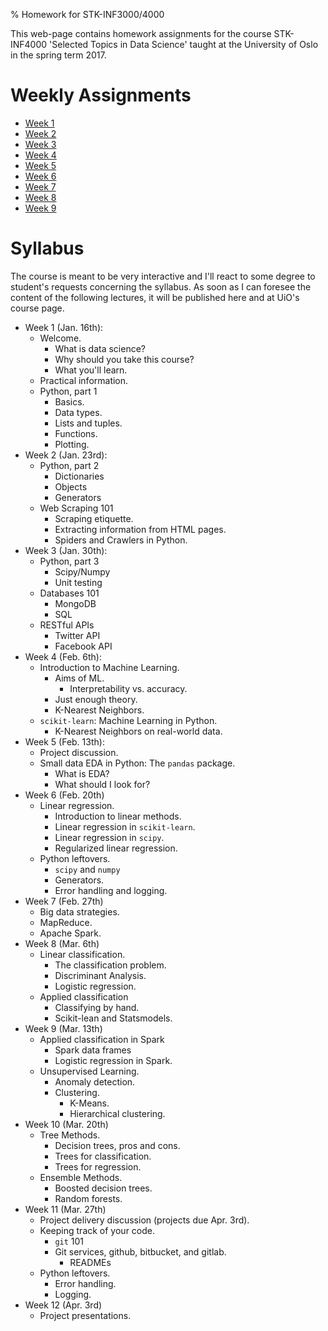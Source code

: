 % Homework for STK-INF3000/4000

This web-page contains homework assignments for the course STK-INF4000
'Selected Topics in Data Science' taught at the University of Oslo in
the spring term 2017.

# Weekly Assignments

- [Week 1](week1.html)
- [Week 2](week2.html)
- [Week 3](week3.html)
- [Week 4](week4.html)
- [Week 5](week5.html)
- [Week 6](week6.html)
- [Week 7](week7.html)
- [Week 8](week8.html)
- [Week 9](week9.html)

# Syllabus

The course is meant to be very interactive and I'll react to some
degree to student's requests concerning the syllabus. As soon as I can
foresee the content of the following lectures, it will be published
here and at UiO's course page.

- Week 1 (Jan. 16th):
    - Welcome.
        - What is data science?
        - Why should you take this course?
        - What you'll learn.
    - Practical information.
    - Python, part 1
        - Basics.
        - Data types.
        - Lists and tuples.
        - Functions.
        - Plotting.
- Week 2 (Jan. 23rd):
    - Python, part 2
        - Dictionaries
        - Objects
        - Generators
    - Web Scraping 101
        - Scraping etiquette.
        - Extracting information from HTML pages.
        - Spiders and Crawlers in Python.
- Week 3 (Jan. 30th):
    - Python, part 3
        - Scipy/Numpy
        - Unit testing
    - Databases 101
        - MongoDB
        - SQL
    - RESTful APIs
        - Twitter API
        - Facebook API
- Week 4 (Feb. 6th):
    - Introduction to Machine Learning.
        - Aims of ML.
            - Interpretability vs. accuracy.
        - Just enough theory.
        - K-Nearest Neighbors.
    - `scikit-learn`: Machine Learning in Python.
        - K-Nearest Neighbors on real-world data.
- Week 5 (Feb. 13th):
    - Project discussion.
    - Small data EDA in Python: The `pandas` package.
        - What is EDA?
        - What should I look for?
- Week 6 (Feb. 20th)
    - Linear regression.
        - Introduction to linear methods.
        - Linear regression in `scikit-learn`.
        - Linear regression in `scipy`.
        - Regularized linear regression.
    - Python leftovers.
        - `scipy` and `numpy`
        - Generators.
        - Error handling and logging.
- Week 7 (Feb. 27th)
    - Big data strategies.
    - MapReduce.
    - Apache Spark.
- Week 8 (Mar. 6th)
    - Linear classification.
        - The classification problem.
        - Discriminant Analysis.
        - Logistic regression.
    - Applied classification
        - Classifying by hand.
        - Scikit-lean and Statsmodels.
- Week 9 (Mar. 13th)
    - Applied classification in Spark
        - Spark data frames
        - Logistic regression in Spark.
    - Unsupervised Learning.
        - Anomaly detection.
        - Clustering.
            - K-Means.
            - Hierarchical clustering.
- Week 10 (Mar. 20th)
    - Tree Methods.
        - Decision trees, pros and cons.
        - Trees for classification.
        - Trees for regression.
    - Ensemble Methods.
        - Boosted decision trees.
        - Random forests.
- Week 11 (Mar. 27th)
    - Project delivery discussion (projects due Apr. 3rd).
    - Keeping track of your code.
        - `git` 101
        - Git services, github, bitbucket, and gitlab.
            - READMEs
    - Python leftovers.
        - Error handling.
        - Logging.
- Week 12 (Apr. 3rd)
    - Project presentations.
